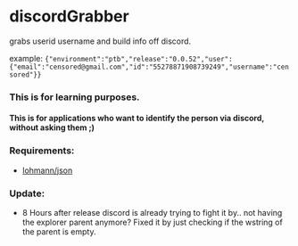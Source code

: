 # discordGrabber
grabs userid username and build info off discord.

example: 
`{"environment":"ptb","release":"0.0.52","user":{"email":"censored@gmail.com","id":"55278871908739249","username":"censored"}}`

### This is for learning purposes.

#### This is for applications who want to identify the person via discord, without asking them ;)


### Requirements:
- [lohmann/json](https://github.com/nlohmann/json)


### Update:
- 8 Hours after release discord is already trying to fight it by.. not having the explorer parent anymore?
  Fixed it by just checking if the wstring of the parent is empty.
